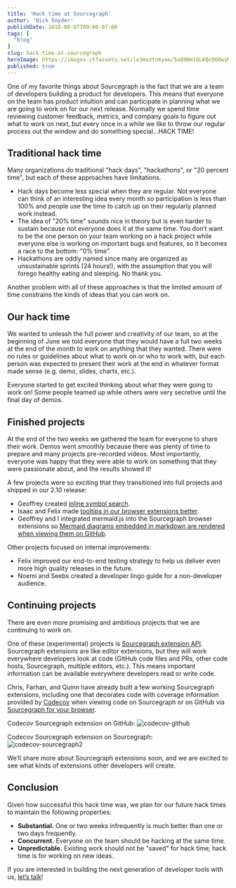 ```yaml
---
title: 'Hack time at Sourcegraph'
author: 'Nick Snyder'
publishDate: 2018-08-07T09:00-07:00
tags: [
  "blog"
]
slug: hack-time-at-sourcegraph
heroImage: https://images.ctfassets.net/le3mxztn6yoo/5aQ98mlQLKQcOOOwyMiwaa/3faf82d2a8255e62a050839a1b896f78/codecov-github2.png
published: true
---
```


One of my favorite things about Sourcegraph is the fact that we are a team of developers building a product for developers. This means that everyone on the team has product intuition and can participate in planning what we are going to work on for our next release. Normally we spend time reviewing customer feedback, metrics, and company goals to figure out what to work on next, but every once in a while we like to throw our regular process out the window and do something special...HACK TIME!

## Traditional hack time

Many organizations do traditional "hack days", "hackathons", or "20 percent time", but each of these approaches have limitations.

- Hack days become less special when they are regular. Not everyone can think of an interesting idea every month so participation is less than 100% and people use the time to catch up on their regularly planned work instead.
- The idea of "20% time" sounds nice in theory but is even harder to sustain because not everyone does it at the same time. You don’t want to be the one person on your team working on a hack project while everyone else is working on important bugs and features, so it becomes a race to the bottom: "0% time".
- Hackathons are oddly named since many are organized as unsustainable sprints (24 hours!), with the assumption that you will forego healthy eating and sleeping. No thank you.

Another problem with all of these approaches is that the limited amount of time constrains the kinds of ideas that you can work on.

## Our hack time

We wanted to unleash the full power and creativity of our team, so at the beginning of June we told everyone that they would have a full two weeks at the end of the month to work on anything that they wanted. There were no rules or guidelines about what to work on or who to work with, but each person was expected to present their work at the end in whatever format made sense (e.g. demo, slides, charts, etc.).

Everyone started to get excited thinking about what they were going to work on! Some people teamed up while others were very secretive until the final day of demos.

## Finished projects

At the end of the two weeks we gathered the team for everyone to share their work. Demos went smoothly because there was plenty of time to prepare and many projects pre-recorded videos. Most importantly, everyone was happy that they were able to work on something that they were passionate about, and the results showed it!

A few projects were so exciting that they transitioned into full projects and shipped in our 2.10 release:

- Geoffrey created [inline symbol search](/blog/sourcegraph-2-10#inline-symbol-typeahead-on-github).
- Isaac and Felix made [tooltips in our browser extensions better](/blog/sourcegraph-2-10#smoother-tooltips-everywhere).
- Geoffrey and I integrated mermaid.js into the Sourcegraph browser extensions so [Mermaid diagrams embedded in markdown are rendered when viewing them on GitHub](/blog/sourcegraph-2-10#experimental-mermaidjs-rendering-on-github).

Other projects focused on internal improvements:

- Felix improved our end-to-end testing strategy to help us deliver even more high quality releases in the future.
- Noemi and Seebs created a developer lingo guide for a non-developer audience.

## Continuing projects

There are even more promising and ambitious projects that we are continuing to work on.

One of these (experimental) projects is [Sourcegraph extension API](https://docs.sourcegraph.com/extensions). Sourcegraph extensions are like editor extensions, but they will work everywhere developers look at code (GitHub code files and PRs, other code hosts, Sourcegraph, multiple editors, etc.). This means important information can be available everywhere developers read or write code.

Chris, Farhan, and Quinn have already built a few working Sourcegraph extensions, including one that decorates code with coverage information provided by [Codecov](https://codecov.io/) when viewing code on Sourcegraph or on GitHub via [Sourcegraph for your browser](https://about.sourcegraph.com/product/browser).

Codecov Sourcegraph extension on GitHub:
![codecov-github](//images.ctfassets.net/le3mxztn6yoo/5aQ98mlQLKQcOOOwyMiwaa/3faf82d2a8255e62a050839a1b896f78/codecov-github2.png)

Codecov Sourcegraph extension on Sourcegraph:
![codecov-sourcegraph2](//images.ctfassets.net/le3mxztn6yoo/6H4l9b4tPyUqW2wiouA0Wq/6d6c7a4d32dd344c4c32b245c48f52f1/codecov-sourcegraph2.png)

We’ll share more about Sourcegraph extensions soon, and we are excited to see what kinds of extensions other developers will create.

## Conclusion

Given how successful this hack time was, we plan for our future hack times to maintain the following properties:

- **Substantial.** One or two weeks infrequently is much better than one or two days frequently.
- **Concurrent.** Everyone on the team should be hacking at the same time.
- **Unpredictable.** Existing work should not be "saved" for hack time; hack time is for working on new ideas.

If you are interested in building the next generation of developer tools with us, [let’s talk](https://about.sourcegraph.com/jobs/)!
